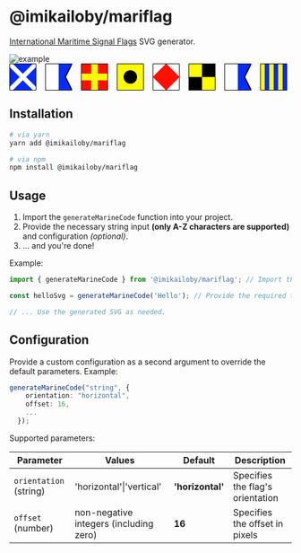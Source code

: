 # @imikailoby/mariflag

[International Maritime Signal Flags](https://en.wikipedia.org/wiki/International_maritime_signal_flags) SVG generator.

![example](https://github.com/user-attachments/assets/20b56f3f-658a-4d05-9ab9-cadfae31677f)<svg xmlns="http://www.w3.org/2000/svg" width="496px" height="48px"><svg><g transform="translate(0, 0)"><svg width="48" height="48" fill="none" xmlns="http://www.w3.org/2000/svg"><g clip-path="url(#a)"><path fill="#002BFD" d="M0 0h48v48H0z"></path><path fill="#fff" d="m-5.108-10.764 63.872 63.872-5.657 5.657-63.872-63.873z"></path><path fill="#fff" d="M58.765-5.108-5.107 58.764l-5.657-5.656 63.872-63.873z"></path><path stroke="#000" d="M.5.5h47v47H.5z"></path></g><defs><clipPath id="a"><path fill="#fff" d="M0 0h48v48H0z"></path></clipPath></defs></svg></g></svg><svg><g transform="translate(64, 0)"><svg width="48" height="48" fill="none" xmlns="http://www.w3.org/2000/svg"><path fill="#fff" d="M0 0h24v48H0z"></path><path d="M24 0h24L36 24l12 24H24V0Z" fill="#002CFF"></path><mask id="a" fill="#fff"><path fill-rule="evenodd" clip-rule="evenodd" d="M24 0H0v48h48L36 24 48 0H24Z"></path></mask><path d="M0 0v-1h-1v1h1Zm0 48h-1v1h1v-1Zm48 0v1h1.618l-.724-1.447L48 48ZM36 24l-.894-.447-.224.447.224.447L36 24ZM48 0l.894.447L49.618-1H48v1ZM0 1h24v-2H0v2Zm1 47V0h-2v48h2Zm23-1H0v2h24v-2Zm24 0H24v2h24v-2ZM35.106 24.447l12 24 1.788-.894-12-24-1.788.894Zm12-24.894-12 24 1.788.894 12-24-1.788-.894ZM24 1h24v-2H24v2Z" fill="#000" mask="url(#a)"></path></svg></g></svg><svg><g transform="translate(128, 0)"><svg width="48" height="48" fill="none" xmlns="http://www.w3.org/2000/svg"><path fill="#FF1000" d="M48 0v48H0V0z"></path><path fill="#FFFC00" d="M18 48V0h12v48z"></path><path fill="#FFFC00" d="M0 18h48v12H0z"></path><path stroke="#000" d="M.5.5h47v47H.5z"></path></svg></g></svg><svg><g transform="translate(192, 0)"><svg width="48" height="48" fill="none" xmlns="http://www.w3.org/2000/svg"><path fill="#FFFC00" d="M0 0h48v48H0z"></path><path stroke="#000" d="M.5.5h47v47H.5z"></path><circle cx="24" cy="24" r="12" fill="#000"></circle></svg></g></svg><svg><g transform="translate(256, 0)"><svg width="48" height="48" fill="none" xmlns="http://www.w3.org/2000/svg"><path fill="#fff" d="M0 0h48v48H0z"></path><path fill="#FF1000" d="m24 0 24 24-24 24L0 24z"></path><path stroke="#000" d="M.5.5h47v47H.5z"></path></svg></g></svg><svg><g transform="translate(320, 0)"><svg width="48" height="48" fill="none" xmlns="http://www.w3.org/2000/svg"><path fill="#FFFC00" d="M48 0v48H0V0z"></path><path stroke="#000" d="M.5.5h47v47H.5z"></path><path fill="#000" d="M48 0v24H24V0zM24 24v24H0V24z"></path></svg></g></svg><svg><g transform="translate(384, 0)"><svg width="48" height="48" fill="none" xmlns="http://www.w3.org/2000/svg"><path fill="#fff" d="M0 0h24v48H0z"></path><path d="M24 0h24L36 24l12 24H24V0Z" fill="#002CFF"></path><mask id="a" fill="#fff"><path fill-rule="evenodd" clip-rule="evenodd" d="M24 0H0v48h48L36 24 48 0H24Z"></path></mask><path d="M0 0v-1h-1v1h1Zm0 48h-1v1h1v-1Zm48 0v1h1.618l-.724-1.447L48 48ZM36 24l-.894-.447-.224.447.224.447L36 24ZM48 0l.894.447L49.618-1H48v1ZM0 1h24v-2H0v2Zm1 47V0h-2v48h2Zm23-1H0v2h24v-2Zm24 0H24v2h24v-2ZM35.106 24.447l12 24 1.788-.894-12-24-1.788.894Zm12-24.894-12 24 1.788.894 12-24-1.788-.894ZM24 1h24v-2H24v2Z" fill="#000" mask="url(#a)"></path></svg></g></svg><svg><g transform="translate(448, 0)"><svg width="48" height="48" fill="none" xmlns="http://www.w3.org/2000/svg"><path fill="#FFFC00" d="M8 0v48H0V0zM24 0v48h-8V0zM40 0v48h-8V0z"></path><path fill="#002BFD" d="M16 0v48H8V0zM32 0v48h-8V0zM48 0v48h-8V0z"></path><path stroke="#000" d="M.5.5h47v47H.5z"></path></svg></g></svg></svg>

## Installation

```zsh
# via yarn
yarn add @imikailoby/mariflag

# via npm
npm install @imikailoby/mariflag
```

## Usage

1. Import the `generateMarineCode` function into your project.
2. Provide the necessary string input **(only A-Z characters are supported)** and configuration _(optional)_.
3. ... and you're done!

Example:

```ts
import { generateMarineCode } from '@imikailoby/mariflag'; // Import the main function

const helloSvg = generateMarineCode('Hello'); // Provide the required text

// ... Use the generated SVG as needed.
```

## Configuration

Provide a custom configuration as a second argument to override the default parameters. Example:

```ts
generateMarineCode("string", {
    orientation: "horizontal",
    offset: 16,
    ...
  });
```

Supported parameters:

| Parameter              | Values                   | Default     | Description                                         |
| ---------------------- | -------------------------------------- | ---------------- | -------------------------------- |
| `orientation` (string) | 'horizontal'\|'vertical'               | **'horizontal'** | Specifies the flag's orientation |
| `offset` (number)      | non-negative integers (including zero) | **16**           | Specifies the offset in pixels   |
